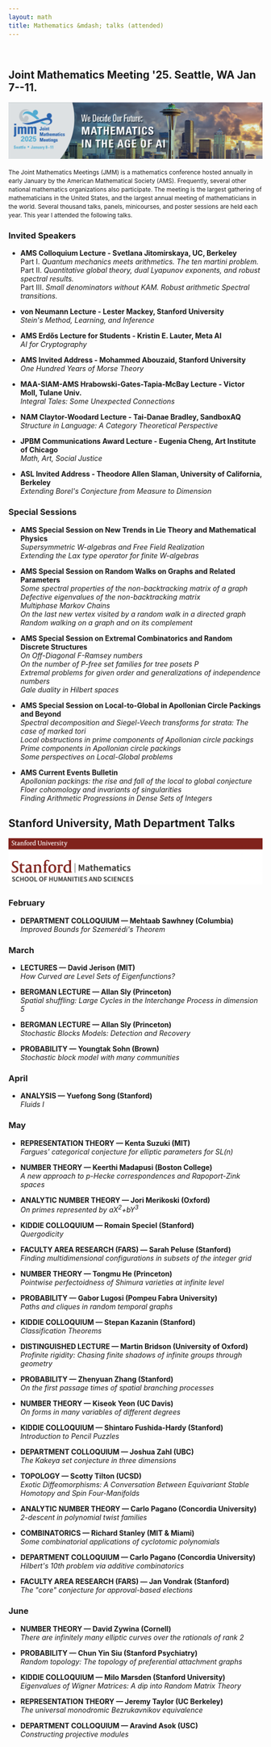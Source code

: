 ```yaml
---
layout: math
title: Mathematics &mdash; talks (attended)
---
```

<br>

## Joint Mathematics Meeting '25. Seattle, WA Jan 7--11.

![jmm-2025](images/jmm25.png)

<small>The Joint Mathematics Meetings (JMM) is a mathematics conference hosted annually in early January by the American Mathematical Society (AMS). Frequently, several other national mathematics organizations also participate. The meeting is the largest gathering of mathematicians in the United States, and the largest annual meeting of mathematicians in the world. Several thousand talks, panels, minicourses, and poster sessions are held each year. This year I attended the following talks. </small>

### Invited Speakers

- **AMS Colloquium Lecture - Svetlana Jitomirskaya, UC, Berkeley** <br>
Part I. *Quantum mechanics meets arithmetics. The ten martini problem.* <br>
Part II. *Quantitative global theory, dual Lyapunov exponents, and robust spectral results.* <br>
Part III. *Small denominators without KAM. Robust arithmetic Spectral transitions.* <br>

- **von Neumann Lecture - Lester Mackey, Stanford University** <br>
*Stein's Method, Learning, and Inference*

- **AMS Erdős Lecture for Students - Kristin E. Lauter, Meta AI** <br>
*AI for Cryptography*

- **AMS Invited Address - Mohammed Abouzaid, Stanford University** <br>
_One Hundred Years of Morse Theory_

- **MAA-SIAM-AMS Hrabowski-Gates-Tapia-McBay Lecture - Victor Moll, Tulane Univ.** <br>
_Integral Tales: Some Unexpected Connections_

- **NAM Claytor-Woodard Lecture - Tai-Danae Bradley, SandboxAQ** <br>
_Structure in Language: A Category Theoretical Perspective_

- **JPBM Communications Award Lecture - Eugenia Cheng, Art Institute of Chicago** <br>
_Math, Art, Social Justice_

- **ASL Invited Address - Theodore Allen Slaman, University of California, Berkeley** <br>
_Extending Borel's Conjecture from Measure to Dimension_

### Special Sessions

- **AMS Special Session on New Trends in Lie Theory and Mathematical Physics** <br>
_Supersymmetric W-algebras and Free Field Realization_ <br>
_Extending the Lax type operator for finite W-algebras_ 

- **AMS Special Session on Random Walks on Graphs and Related Parameters** <br>
_Some spectral properties of the non-backtracking matrix of a graph_ <br> 
_Defective eigenvalues of the non-backtracking matrix_ <br> 
_Multiphase Markov Chains_ <br>
_On the last new vertex visited by a random walk in a directed graph_ <br>
_Random walking on a graph and on its complement_ 

- **AMS Special Session on Extremal Combinatorics and Random Discrete Structures** <br>
_On Off-Diagonal F-Ramsey numbers_ <br>
_On the number of P-free set families for tree posets P_ <br>
_Extremal problems for given order and generalizations of independence numbers_ <br>
_Gale duality in Hilbert spaces_

- **AMS Special Session on Local-to-Global in Apollonian Circle Packings and Beyond** <br>
_Spectral decomposition and Siegel-Veech transforms for strata: The case of marked tori_ <br>
_Local obstructions in prime components of Apollonian circle packings_ <br>
_Prime components in Apollonian circle packings_ <br>
_Some perspectives on Local-Global problems_

- **AMS Current Events Bulletin** <br>
_Apollonian packings: the rise and fall of the local to global conjecture_ <br>
_Floer cohomology and invariants of singularities_ <br>
_Finding Arithmetic Progressions in Dense Sets of Integers_

## Stanford University, Math Department Talks

![stanford-math](images/smdt.png)

### February

<ul>
<li><details>
  <summary style="list-style: none;"><b>DEPARTMENT COLLOQUIUM &mdash; Mehtaab Sawhney (Columbia)</b><br>
    <i>Improved Bounds for Szemerédi's Theorem</i></summary>
  <small><img src="images/02-27.png" alt="Feb 27"></small>
</details></li>
 </ul>

### March

<ul>
<li><details>
  <summary style="list-style: none;"><b>LECTURES &mdash; David Jerison (MIT)</b><br>
    <i>How Curved are Level Sets of Eigenfunctions?</i></summary>
  <small><img src="images/03-04.png" alt="Mar 4"></small>
</details></li>
</ul>

<ul>
<li><details>
  <summary style="list-style: none;"><b>BERGMAN LECTURE &mdash; Allan Sly (Princeton)</b><br>
    <i>Spatial shuffling: Large Cycles in the Interchange ​Process in dimension 5</i></summary>
  <small><img src="images/03-13.png" alt="Mar 13"></small>
</details></li>
</ul>

<ul>
<li><details>
  <summary style="list-style: none;"><b>BERGMAN LECTURE &mdash; Allan Sly (Princeton)</b><br>
    <i>Stochastic Blocks Models: Detection and Recovery</i></summary>
  <small><img src="images/03-17.png" alt="Mar 17"></small>
</details></li>
</ul>

<ul>
<li><details>
  <summary style="list-style: none;"><b>PROBABILITY &mdash; Youngtak Sohn (Brown)</b><br>
    <i>Stochastic block model with many communities</i></summary>
  <small><img src="images/03-31.png" alt="Mar 31"></small>
</details></li>
</ul>

### April

<ul>
<li><details>
  <summary style="list-style: none;"><b>ANALYSIS &mdash; Yuefong Song (Stanford)</b><br>
    <i>Fluids I</i></summary>
  <small><img src="images/04-04.png" alt="Apr 4"></small>
</details></li>
</ul>

### May

<ul>
<li><details>
  <summary style="list-style: none;"><b>REPRESENTATION THEORY &mdash; Kenta Suzuki (MIT)</b><br>
    <i>Fargues' categorical conjecture for elliptic parameters for SL(n)</i></summary>
  <small><img src="images/05-1.png" alt="May 1"></small>
</details></li>
</ul>

<ul>
<li><details>
  <summary style="list-style: none;"><b>NUMBER THEORY &mdash; Keerthi Madapusi (Boston College)</b><br>
    <i>A new approach to p-Hecke correspondences and Rapoport-Zink spaces</i></summary>
  <small><img src="images/05-05.png" alt="May 5"></small>
</details></li>
</ul>

<ul>
<li><details>
  <summary style="list-style: none;"><b>ANALYTIC NUMBER THEORY &mdash; Jori Merikoski (Oxford)</b><br>
    <i>On primes represented by aX<sup>2</sup>+bY<sup>3</sup></i></summary>
  <small><img src="images/05-07.png" alt="May 7"></small>
</details></li>
</ul>

<ul>
<li><details>
  <summary style="list-style: none;"><b>KIDDIE COLLOQUIUM &mdash; Romain Speciel (Stanford)</b><br>
    <i>Quergodicity</i></summary>
  <small><img src="images/05-08a.png" alt="May 8"></small>
</details></li>
</ul>

<ul>
<li><details>
  <summary style="list-style: none;"><b>FACULTY AREA RESEARCH (FARS) &mdash; Sarah Peluse (Stanford)</b><br>
    <i>Finding multidimensional configurations in subsets of the integer grid</i></summary>
  <small><img src="images/05-08b.png" alt="May 8"></small>
</details></li>
</ul>

<ul>
<li><details>
  <summary style="list-style: none;"><b>NUMBER THEORY &mdash; Tongmu He (Princeton)</b><br>
    <i>Pointwise perfectoidness of Shimura varieties at infinite level</i></summary>
  <small><img src="images/05-12a.png" alt="May 12"></small>
</details></li>
</ul>

<ul>
<li><details>
  <summary style="list-style: none;"><b>PROBABILITY &mdash; Gabor Lugosi (Pompeu Fabra University)</b><br>
    <i>Paths and cliques in random temporal graphs</i></summary>
  <small><img src="images/05-12b.png" alt="May 12"></small>
</details></li>
</ul>

<ul>
<li><details>
  <summary style="list-style: none;"><b>KIDDIE COLLOQUIUM &mdash; Stepan Kazanin (Stanford)</b><br>
    <i>Classification Theorems</i></summary>
  <small><img src="images/05-15a.png" alt="May 15"></small>
</details></li>
</ul>

<ul>
<li><details>
  <summary style="list-style: none;"><b>DISTINGUISHED LECTURE &mdash; Martin Bridson (University of Oxford)</b><br>
    <i>Profinite rigidity: Chasing finite shadows of infinite groups through geometry</i></summary>
  <small><img src="images/05-15b.png" alt="May 15"></small>
</details></li>
</ul>

<ul>
<li><details>
  <summary style="list-style: none;"><b>PROBABILITY &mdash; Zhenyuan Zhang (Stanford)</b><br>
    <i>On the first passage times of spatial branching processes</i></summary>
  <small><img src="images/05-19b.png" alt="May 19"></small>
</details></li>
</ul>

<ul>
<li><details>
  <summary style="list-style: none;"><b>NUMBER THEORY &mdash; Kiseok Yeon (UC Davis)</b><br>
    <i>On forms in many variables of different degrees</i></summary>
  <small><img src="images/05-19a.png" alt="May 19"></small>
</details></li>
</ul>

<ul>
<li><details>
  <summary style="list-style: none;"><b>KIDDIE COLLOQUIUM &mdash; Shintaro Fushida-Hardy (Stanford)</b><br>
    <i>Introduction to Pencil Puzzles</i></summary>
  <small><img src="images/05-22a.png" alt="May 22"></small>
</details></li>
</ul>

<ul>
<li><details>
  <summary style="list-style: none;"><b>DEPARTMENT COLLOQUIUM &mdash; Joshua Zahl (UBC)</b><br>
    <i>The Kakeya set conjecture in three dimensions</i></summary>
  <small><img src="images/05-22b.png" alt="May 22"></small>
</details></li>
</ul>

<ul>
<li><details>
  <summary style="list-style: none;"><b>TOPOLOGY &mdash; Scotty Tilton (UCSD)</b><br>
    <i>Exotic Diffeomorphisms: A Conversation Between Equivariant Stable Homotopy and Spin Four-Manifolds</i></summary>
  <small><img src="images/05-27.png" alt="May 27"></small>
</details></li>
</ul>

<ul>
<li><details>
  <summary style="list-style: none;"><b>ANALYTIC NUMBER THEORY &mdash; Carlo Pagano (Concordia University)</b><br>
    <i>2-descent in polynomial twist families</i></summary>
  <small><img src="images/05-28.png" alt="May 28"></small>
</details></li>
</ul>

<ul>
<li><details>
  <summary style="list-style: none;"><b>COMBINATORICS &mdash; Richard Stanley (MIT & Miami)</b><br>
    <i>Some combinatorial applications of cyclotomic polynomials</i> </summary>
  <small><img src="images/05-29a.png" alt="May 29"></small>
</details></li>
</ul>

<ul>
<li><details>
  <summary style="list-style: none;"><b>DEPARTMENT COLLOQUIUM &mdash; Carlo Pagano (Concordia University)</b><br>
    <i>Hilbert's 10th problem via additive combinatorics</i></summary>
  <small><img src="images/05-29b.png" alt="May 29"></small>
</details></li>
</ul>

<ul>
<li><details>
  <summary style="list-style: none;"><b>FACULTY AREA RESEARCH (FARS) &mdash; Jan Vondrak (Stanford)</b><br>
    <i>The "core" conjecture for approval-based elections</i></summary>
  <small><img src="images/05-30.png" alt="May 30"></small>
</details></li>
</ul>


### June

<ul>
<li><details>
  <summary style="list-style: none;"><b>NUMBER THEORY &mdash; David Zywina (Cornell)</b><br>
    <i>There are infinitely many elliptic curves over the rationals of rank 2</i></summary>
  <small><img src="images/06-02a.png" alt="June 2"></small>
</details></li>
</ul>

<ul>
<li><details>
  <summary style="list-style: none;"><b>PROBABILITY &mdash; Chun Yin Siu (Stanford Psychiatry)</b><br>
    <i>Random topology: The topology of preferential attachment graphs</i></summary>
  <small><img src="images/06-02b.png" alt="June 2"></small>
</details></li>
</ul>

<ul>
<li><details>
  <summary style="list-style: none;"><b>KIDDIE COLLOQUIUM &mdash; Milo Marsden (Stanford University)</b><br>
    <i>Eigenvalues of Wigner Matrices: A dip into Random Matrix Theory</i></summary>
  <small><img src="images/06-05a.png" alt="June 5"></small>
</details></li>
</ul>

<ul>
<li><details>
  <summary style="list-style: none;"><b>REPRESENTATION THEORY &mdash; Jeremy Taylor (UC Berkeley)</b><br>
    <i>The universal monodromic Bezrukavnikov equivalence</i></summary>
  <small><img src="images/06-05c.png" alt="June 5"></small>
</details></li>
</ul>

<ul>
<li><details>
  <summary style="list-style: none;"><b>DEPARTMENT COLLOQUIUM &mdash; Aravind Asok (USC)</b><br>
    <i>Constructing projective modules</i></summary>
  <small><img src="images/06-05b.png" alt="June 5"></small>
</details></li>
</ul>



